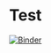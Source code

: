 # Test
[![Binder](https://mybinder.org/badge_logo.svg)](https://mybinder.org/v2/gh/Omar-Tej/Test/main?urlpath=TP2%2520Proba.ipynb)
